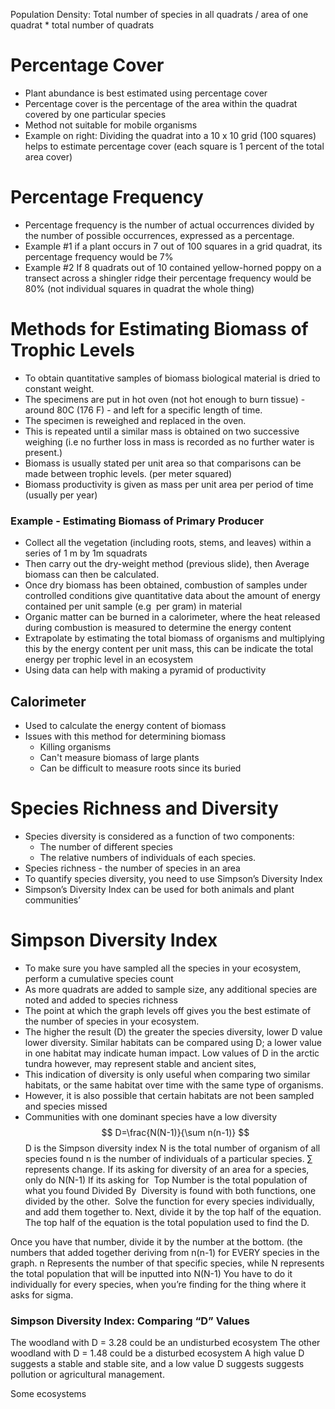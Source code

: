Population Density: Total number of species in all quadrats / area of one quadrat * total number of quadrats
# Percentage Cover 
- Plant abundance is best estimated using percentage cover
- Percentage cover is the percentage of the area within the quadrat covered by one particular species 
- Method not suitable for mobile organisms
- Example on right: Dividing the quadrat into a 10 x 10 grid (100 squares) helps to estimate percentage cover (each square is 1 percent of the total area cover)
# Percentage Frequency 
- Percentage frequency is the number of actual occurrences divided by the number of possible occurrences, expressed as a percentage.
- Example #1 if a plant occurs in 7 out of 100 squares in a grid quadrat, its percentage frequency would be 7%
- Example #2 If 8 quadrats out of 10 contained yellow-horned poppy on a transect across a shingler ridge their percentage frequency would be 80% (not individual squares in quadrat the whole thing)
# Methods for Estimating Biomass of Trophic Levels 
- To obtain quantitative samples of biomass biological material is dried to constant weight.
- The specimens are put in hot oven (not hot enough to burn tissue) - around 80C (176 F) - and left for a specific length of time.
- The specimen is reweighed and replaced in the oven.
- This is repeated until a similar mass is obtained on two successive weighing (i.e no further loss in mass is recorded as no further water is present.)
- Biomass is usually stated per unit area so that comparisons can be made between trophic levels. (per meter squared)
- Biomass productivity is given as mass per unit area per period of time (usually per year)
### Example - Estimating Biomass of Primary Producer
- Collect all the vegetation (including roots, stems, and leaves) within a series of 1 m by 1m squadrats
- Then carry out the dry-weight method (previous slide), then Average biomass can then be calculated.
- Once dry biomass has been obtained, combustion of samples under controlled conditions give quantitative data about the amount of energy contained per unit sample (e.g  per gram) in material
- Organic matter can be burned in a calorimeter, where the heat released during combustion is measured to determine the energy content
- Extrapolate by estimating the total biomass of organisms and multiplying this by the energy content per unit mass, this can be indicate the total energy per trophic level in an ecosystem
- Using data can help with making a pyramid of productivity
## Calorimeter
- Used to calculate the energy content of biomass
- Issues with this method for determining biomass
	- Killing organisms
	- Can't measure biomass of large plants
	- Can be difficult to measure roots since its buried
# Species Richness and Diversity
- Species diversity is considered as a function of two components:
	- The number of different species
	- The relative numbers of individuals of each species.
- Species richness - the number of species in an area
- To quantify species diversity, you need to use Simpson’s Diversity Index 
- Simpson’s Diversity Index can be used for both animals and plant communities’
# Simpson Diversity Index
- To make sure you have sampled all the species in your ecosystem, perform a cumulative species count
- As more quadrats are added to sample size, any additional species are noted and added to species richness
- The point at which the graph levels off gives you the best estimate of the number of species in your ecosystem.
- The higher the result (D) the greater the species diversity, lower D value lower diversity. Similar habitats can be compared using D; a lower value in one habitat may indicate human impact. Low values of D in the arctic tundra however, may represent stable and ancient sites,
- This indication of diversity is only useful when comparing two similar habitats, or the same habitat over time with the same type of organisms.
- However, it is also possible that certain habitats are not been sampled and species missed
- Communities with one dominant species have a low diversity
$$
D=\frac{N(N-1)}{\sum n(n-1)}
$$
D is the Simpson diversity index
N is the total number of organism of all species found n is the number of individuals of a particular species.
$\sum$ represents change.
If its asking for diversity of an area for a species, only do N(N-1) If its asking for 
Top Number is the total population of what you found
Divided By 
Diversity is found with both functions, one divided by the other. 
Solve the function for every species individually, and add them together to. Next, divide it by the top half of the equation. The top half of the equation is the total population used to find the D. 

Once you have that number, divide it by the number at the bottom. (the numbers that added together deriving from n(n-1) for EVERY species in the graph. n Represents the number of that specific species, while N represents the total population that will be inputted into N(N-1)
You have to do it individually for every species, when you’re finding for the thing where it asks for sigma.
### Simpson Diversity Index: Comparing “D” Values
The woodland with D = 3.28 could be an undisturbed ecosystem
The other woodland with D = 1.48 could be a disturbed ecosystem A high value D suggests a stable and stable site, and a low value D suggests suggests pollution or agricultural management. 

Some ecosystems